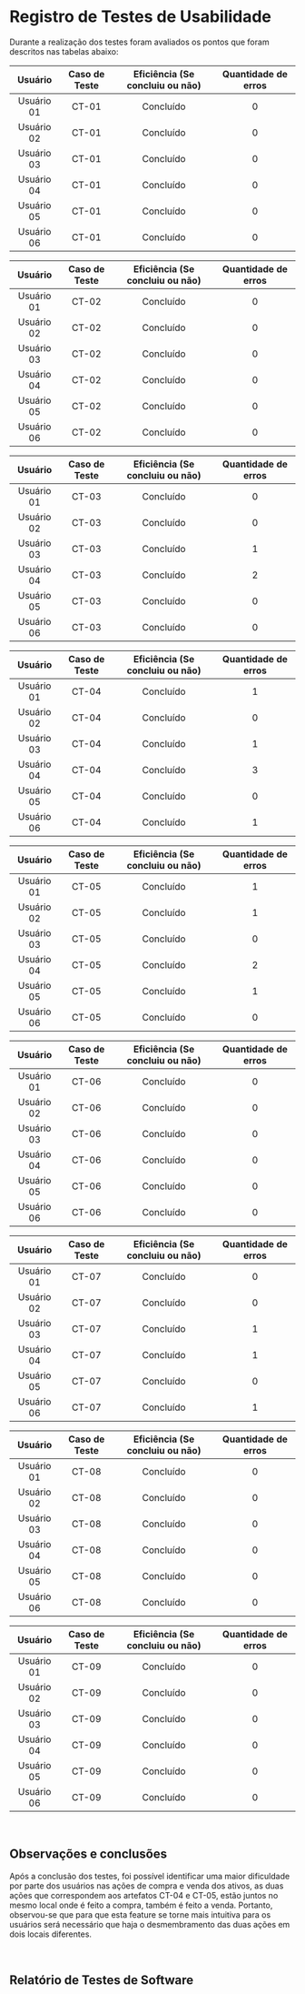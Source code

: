# Registro de Testes de Usabilidade

Durante a realização dos testes foram avaliados os pontos que foram descritos nas tabelas abaixo:

| **Usuário** |**Caso de Teste** | **Eficiência (Se concluiu ou não)** | **Quantidade de erros** |
| :---: |:---:| :---: | :---: |
| Usuário 01 | CT-01 | Concluído | 0 |
| Usuário 02 | CT-01 | Concluído | 0 |
| Usuário 03 | CT-01 | Concluído | 0 |
| Usuário 04 | CT-01 | Concluído | 0 |
| Usuário 05 | CT-01 | Concluído | 0 |
| Usuário 06 | CT-01 | Concluído | 0 |

| **Usuário** |**Caso de Teste** | **Eficiência (Se concluiu ou não)** | **Quantidade de erros** |
| :---: |:---:| :---: | :---: |
| Usuário 01 | CT-02 | Concluído | 0 |
| Usuário 02 | CT-02 | Concluído | 0 |
| Usuário 03 | CT-02 | Concluído | 0 |
| Usuário 04 | CT-02 | Concluído | 0 |
| Usuário 05 | CT-02 | Concluído | 0 |
| Usuário 06 | CT-02 | Concluído | 0 |

| **Usuário** |**Caso de Teste** | **Eficiência (Se concluiu ou não)** | **Quantidade de erros** |
| :---: |:---:| :---: | :---: |
| Usuário 01 | CT-03 | Concluído | 0 |
| Usuário 02 | CT-03 | Concluído | 0 |
| Usuário 03 | CT-03 | Concluído | 1 |
| Usuário 04 | CT-03 | Concluído | 2 |
| Usuário 05 | CT-03 | Concluído | 0 |
| Usuário 06 | CT-03 | Concluído | 0 |

| **Usuário** |**Caso de Teste** | **Eficiência (Se concluiu ou não)** | **Quantidade de erros** |
| :---: |:---:| :---: | :---: |
| Usuário 01 | CT-04 | Concluído | 1 |
| Usuário 02 | CT-04 | Concluído | 0 |
| Usuário 03 | CT-04 | Concluído | 1 |
| Usuário 04 | CT-04 | Concluído | 3 |
| Usuário 05 | CT-04 | Concluído | 0 |
| Usuário 06 | CT-04 | Concluído | 1 |

| **Usuário** |**Caso de Teste** | **Eficiência (Se concluiu ou não)** | **Quantidade de erros** |
| :---: |:---:| :---: | :---: |
| Usuário 01 | CT-05 | Concluído | 1 |
| Usuário 02 | CT-05 | Concluído | 1 |
| Usuário 03 | CT-05 | Concluído | 0 |
| Usuário 04 | CT-05 | Concluído | 2 |
| Usuário 05 | CT-05 | Concluído | 1 |
| Usuário 06 | CT-05 | Concluído | 0 |

| **Usuário** |**Caso de Teste** | **Eficiência (Se concluiu ou não)** | **Quantidade de erros** |
| :---: |:---:| :---: | :---: |
| Usuário 01 | CT-06 | Concluído | 0 |
| Usuário 02 | CT-06 | Concluído | 0 |
| Usuário 03 | CT-06 | Concluído | 0 |
| Usuário 04 | CT-06 | Concluído | 0 |
| Usuário 05 | CT-06 | Concluído | 0 |
| Usuário 06 | CT-06 | Concluído | 0 |

| **Usuário** |**Caso de Teste** | **Eficiência (Se concluiu ou não)** | **Quantidade de erros** |
| :---: |:---:| :---: | :---: |
| Usuário 01 | CT-07 | Concluído | 0 |
| Usuário 02 | CT-07 | Concluído | 0 |
| Usuário 03 | CT-07 | Concluído | 1 |
| Usuário 04 | CT-07 | Concluído | 1 |
| Usuário 05 | CT-07 | Concluído | 0 |
| Usuário 06 | CT-07 | Concluído | 1 |

| **Usuário** |**Caso de Teste** | **Eficiência (Se concluiu ou não)** | **Quantidade de erros** |
| :---: |:---:| :---: | :---: |
| Usuário 01 | CT-08 | Concluído | 0 |
| Usuário 02 | CT-08 | Concluído | 0 |
| Usuário 03 | CT-08 | Concluído | 0 |
| Usuário 04 | CT-08 | Concluído | 0 |
| Usuário 05 | CT-08 | Concluído | 0 |
| Usuário 06 | CT-08 | Concluído | 0 |

| **Usuário** |**Caso de Teste** | **Eficiência (Se concluiu ou não)** | **Quantidade de erros** |
| :---: |:---:| :---: | :---: |
| Usuário 01 | CT-09 | Concluído | 0 |
| Usuário 02 | CT-09 | Concluído | 0 |
| Usuário 03 | CT-09 | Concluído | 0 |
| Usuário 04 | CT-09 | Concluído | 0 |
| Usuário 05 | CT-09 | Concluído | 0 |
| Usuário 06 | CT-09 | Concluído | 0 |

<br>

## Observações e conclusões

Após a conclusão dos testes, foi possível identificar uma maior dificuldade por parte dos usuários nas ações de compra e venda dos ativos, as duas ações que correspondem aos artefatos CT-04 e CT-05, estão juntos no mesmo local onde é feito a compra, também é feito a venda.
Portanto, observou-se que para que esta feature se torne mais intuitiva para os usuários será necessário que haja o desmembramento das duas ações em dois locais diferentes.

<br>

## Relatório de Testes de Software

